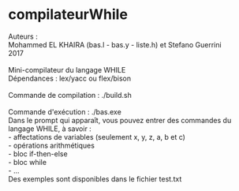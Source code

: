 # compilateurWhile

Auteurs : <br />
Mohammed EL KHAIRA (bas.l - bas.y - liste.h) et Stefano Guerrini<br />
2017<br />
<br />
Mini-compilateur du langage WHILE<br />
Dépendances : lex/yacc ou flex/bison<br />
<br />
Commande de compilation : ./build.sh<br />
<br />
Commande d'exécution : ./bas.exe<br />
Dans le prompt qui apparaît, vous pouvez entrer des commandes du langage WHILE, à savoir :<br />
	- affectations de variables (seulement x, y, z, a, b et c)<br />
	- opérations arithmétiques<br />
	- bloc if-then-else<br />
	- bloc while<br />
	- ...<br />
Des exemples sont disponibles dans le fichier test.txt
